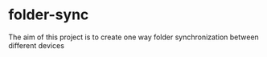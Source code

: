 # folder-sync

The aim of this project is to create one way folder synchronization between different devices
